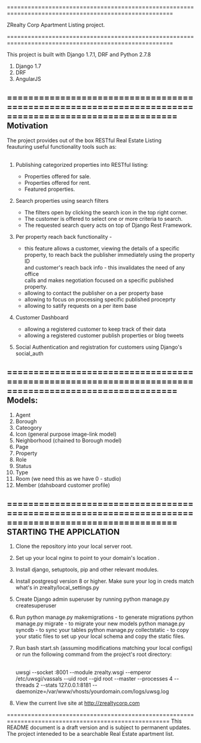======================================================================================================

ZRealty Corp Apartment Listing project.

======================================================================================================

This project is built with Django 1.7.1, DRF and Python 2.7.8

1. Django 1.7
2. DRF
3. AngularJS


======================================================================================================
Motivation
----------
The project provides out of the box RESTful Real Estate Listing <br/>
feauturing useful functionality tools such as:
<br/><br/>
1. Publishing categorized properties into RESTful listing:
   - Properties offered for sale. <br/>
   - Properties offered for rent. <br/>
   - Featured properties. <br/>

2. Search properties using search filters <br/>
   - The filters open by clicking the search icon in the top right corner.<br/>
   - The customer is offered to select one or more criteria to search.<br/>
   - The requested search query acts on top of Django Rest Framework.<br/>

3. Per property reach back functionality - <br/>
   - this feature allows a customer, viewing the details of a specific <br/>
     property, to reach back the publisher immediately using the property ID <br/>
     and customer's reach back info - this invalidates the need of any office <br/>
     calls and makes negotiation focused on a specific published property. <br/>
   - allowing to contact the publisher on a per property base
   - allowing to focus on processing specific published proceprty
   - allowing to satify requests on a per item base
4. Customer Dashboard
   - allowing a registered customer to keep track of their data
   - allowing a registered customer publish properties or blog tweets
5. Social Authentication and registration for customers using Django's social_auth


======================================================================================================
Models: 
---------
1. Agent
2. Borough
3. Cateogory
4. Icon (general purpose image-link model)
5. Neighborhood (chained to Borough model)
6. Page
7. Property
8. Role
9. Status 
10. Type
11. Room (we need this as we have 0 - studio)
12. Member (dahsboard customer profile)

======================================================================================================
STARTING THE APPICLATION
------------------------
1. Clone the repository into your local server root.
2. Set up your local nginx to point to your domain's location .
3. Install django, setuptools, pip and other relevant modules.
4. Install postgresql version 8 or higher. Make sure your log in creds match what's in zrealty/local_settings.py
5. Create Django admin superuser by running
   python manage.py createsuperuser
6. Run
   python manage.py makemigrations    - to generate migrations
   python manage.py migrate           - to migrate your new models
   python manage.py syncdb            - to sync your tables
   python manage.py collectstatic     - to copy your static files
   to set up your local schema and copy the static files.
9. Run bash start.sh (assuming modifications matching your local configs) 
   or run the following command from the project's root directory:
   
   <br/>
   uwsgi --socket :8001 --module zrealty.wsgi --emperor /etc/uwsgi/vassals --uid root --gid root --master --processes 4 --threads 2 --stats 127.0.0.1:8181 --daemonize=/var/www/vhosts/yourdomain.com/logs/uwsg.log
   <br/>


10. View the current live site at http://zrealtycorp.com


=====================================================================================================
This README document is a draft version and is subject to permanent updates.
The project inteneded to be a searchable Real Estate apartment list.



